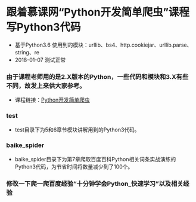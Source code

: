 # 跟着慕课网“Python开发简单爬虫”课程写Python3代码
* 基于Python3.6 使用到的模块：urllib、bs4、http.cookiejar、urllib.parse、string、re
* 2018-01-07 测试正常
### 由于课程老师用的是2.X版本的Python，一些代码和模块和3.X有些不同，故发上来供大家参考。
* 课程链接：[Python开发简单爬虫](http://www.imooc.com/learn/563)
### test
* test目录下为5和6章节模块讲解用到的Python3代码。
### baike_spider
* baike_spider目录下为第7章爬取百度百科Python相关词条实战演练的Python3代码，为节省时间将数量减少到了100个。
### 修改一下爬一爬百度经验“十分钟学会Python_快速学习”以及相关经验

